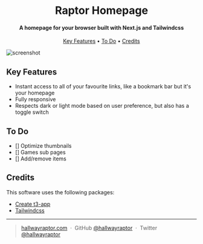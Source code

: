 
<h1 align="center">
  Raptor Homepage
  <br>
</h1>

<h4 align="center">A homepage for your browser built with Next.js and Tailwindcss</h4>

<p align="center">
  <a href="#key-features">Key Features</a> •
  <a href="#to-do">To Do</a> •
  <a href="#credits">Credits</a>
</p>

![screenshot](https://cdn.discordapp.com/attachments/825082397011607565/1147571572685688913/image.png)

## Key Features

* Instant access to all of your favourite links, like a bookmark bar but it's your homepage
* Fully responsive
* Respects dark or light mode based on user preference, but also has a toggle switch

## To Do

- []  Optimize thumbnails
- []  Games sub pages
- []  Add/remove items

## Credits

This software uses the following packages:

- [Create t3-app](https://create.t3.gg/)
- [Tailwindcss](https://tailwindcss.com)


---

> [hallwayraptor.com](https://www.hallwayraptor.com) &nbsp;&middot;&nbsp;
> GitHub [@hallwayraptor](https://github.com/hallwayraptor) &nbsp;&middot;&nbsp;
> Twitter [@hallwayraptor](https://twitter.com/hallwayraptor)

